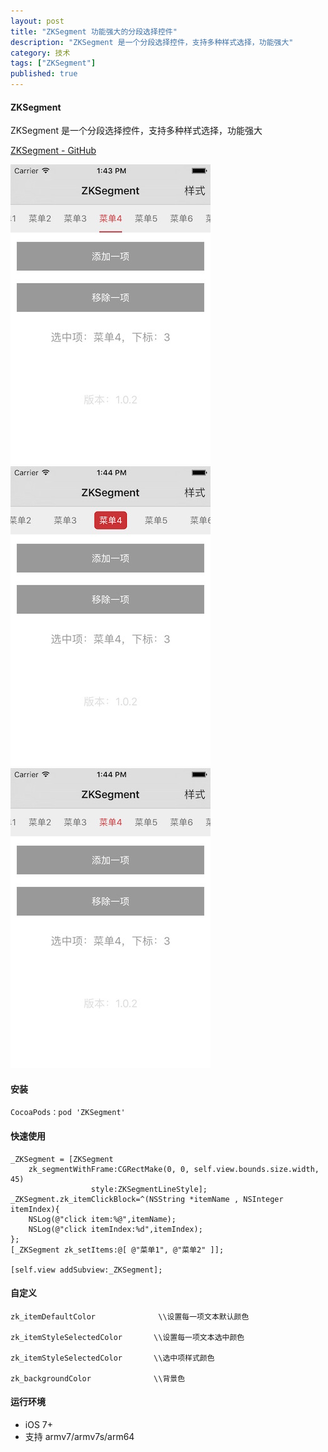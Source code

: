 ```yaml
---
layout: post
title: "ZKSegment 功能强大的分段选择控件"
description: "ZKSegment 是一个分段选择控件，支持多种样式选择，功能强大"
category: 技术
tags: ["ZKSegment"]
published: true
---
```


#### ZKSegment ####

ZKSegment 是一个分段选择控件，支持多种样式选择，功能强大

[ZKSegment - GitHub](https://github.com/WangWenzhuang/ZKSegment)

<img src="/images/post/2015-10-24-ZKSegment/1.png" />

<img src="/images/post/2015-10-24-ZKSegment/2.png" />

<img src="/images/post/2015-10-24-ZKSegment/3.png" />

#### 安装 ####

<pre><code class="language-bash">CocoaPods：pod 'ZKSegment'</code></pre>

#### 快速使用 ####

<pre><code class="language-objectivec">_ZKSegment = [ZKSegment
    zk_segmentWithFrame:CGRectMake(0, 0, self.view.bounds.size.width, 45)
                  style:ZKSegmentLineStyle];
_ZKSegment.zk_itemClickBlock=^(NSString *itemName , NSInteger itemIndex){
    NSLog(@"click item:%@",itemName);
    NSLog(@"click itemIndex:%d",itemIndex);
};
[_ZKSegment zk_setItems:@[ @"菜单1", @"菜单2" ]];

[self.view addSubview:_ZKSegment];</code></pre>

#### 自定义 ####

<pre><code class="language-objectivec">zk_itemDefaultColor				\\设置每一项文本默认颜色

zk_itemStyleSelectedColor		\\设置每一项文本选中颜色

zk_itemStyleSelectedColor		\\选中项样式颜色

zk_backgroundColor				\\背景色</code></pre>

#### 运行环境 ####

*	iOS 7+
*	支持 armv7/armv7s/arm64
